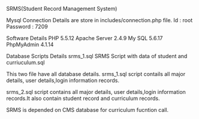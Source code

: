 SRMS(Student Record Management System)

Mysql Connection Details are store in includes/connection.php file.
Id : root
Password : 7209

Software Details 
PHP 5.5.12
Apache Server 2.4.9
My SQL 5.6.17
PhpMyAdmin 4.1.14

Database Scripts Details
srms_1.sql 
SRMS Script with data of student and curriuculum.sql

This two file have all database details.
srms_1.sql script contails all major details, user details,login information records.

srms_2.sql script contains all major details, user details,login information records.It also contain student record and curriculum records.

SRMS is depended on CMS database for curriculum fucntion call.
